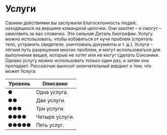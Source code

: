 # Услуги

Своими действиями вы заслужили благосклонность людей, находящихся на вершине командной цепочки. Они захотят – и смогут – замолвить за вас словечко. Это сильная Деталь биографии. Услугу можно использовать, чтобы избавиться от кучи проблем (спрятать тело, устранить свидетеля, уничтожить документы и т. д.). Услуги – лёгкий путь разрешения многих проблем, и могут использоваться для выполнения вещей, которые не хотят или не могут сделать Союзники. Однако услугу можно использовать только один раз, и затем она пропадает. Рассказчик выносит окончательный вердикт о том, что может Услуга.

| Уровень | Описание       |
| ------- | -------------- |
| ●       | Одна услуга.   |
| ●●      | Две услуги.    |
| ●●●     | Три услуги.    |
| ●●●●    | Четыре услуги. |
| ●●●●●   | Пять услуг.    |